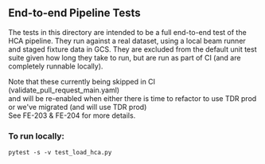 ## End-to-end Pipeline Tests

The tests in this directory are intended to be a full end-to-end test of the HCA pipeline. 
They run against a real dataset, using a local beam runner and staged fixture data in
GCS. They are excluded from the default unit test suite given how long they take to run,
but are run as part of CI (and are completely runnable locally).

Note that these currently being skipped in CI (validate_pull_request_main.yaml)\
and will be re-enabled when either there is time to refactor to use TDR prod or we've migrated (and will use TDR prod)\
See FE-203 & FE-204 for more details.

### To run locally:

`pytest -s -v test_load_hca.py`